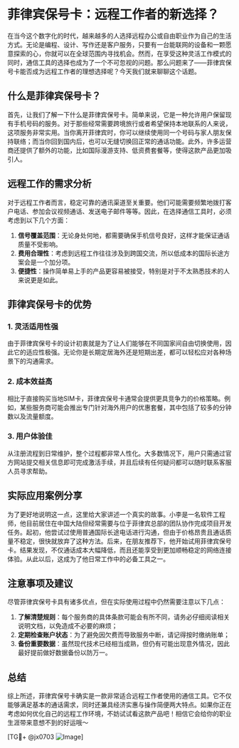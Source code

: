 # 菲律宾保号卡：远程工作者的新选择？

在当今这个数字化的时代，越来越多的人选择远程办公或自由职业作为自己的生活方式。无论是编程、设计、写作还是客户服务，只要有一台能联网的设备和一颗愿意探索的心，你就可以在全球范围内寻找机会。然而，在享受这种灵活工作模式的同时，通信工具的选择也成为了一个不可忽视的问题。那么问题来了——菲律宾保号卡能否成为远程工作者的理想选择呢？今天我们就来聊聊这个话题。

## 什么是菲律宾保号卡？

首先，让我们了解一下什么是菲律宾保号卡。简单来说，它是一种允许用户保留现有手机号码的服务。对于那些经常需要跨境旅行或者希望保持本地联系的人来说，这项服务非常实用。当你离开菲律宾时，你可以继续使用同一个号码与家人朋友保持联络；而当你回到国内后，也可以无缝切换回正常的通话功能。此外，许多运营商还提供了额外的功能，比如国际漫游支持、低资费套餐等，使得这款产品更加吸引人。

## 远程工作的需求分析

对于远程工作者而言，稳定可靠的通讯渠道至关重要。他们可能需要频繁地拨打客户电话、参加会议视频通话、发送电子邮件等等。因此，在选择通信工具时，必须考虑到以下几个方面：

1. **信号覆盖范围**：无论身处何地，都需要确保手机信号良好，这样才能保证通话质量不受影响。
2. **费用合理性**：考虑到远程工作往往涉及到跨国交流，所以低成本的国际长途方案会是一个加分项。
3. **便捷性**：操作简单易上手的产品更容易被接受，特别是对于不太熟悉技术的人来说更是如此。

## 菲律宾保号卡的优势

### 1. 灵活适用性强
由于菲律宾保号卡的设计初衷就是为了让人们能够在不同国家间自由切换使用，因此它的适应性极强。无论你是长期定居海外还是短期出差，都可以轻松应对各种场景下的沟通需求。

### 2. 成本效益高
相比于直接购买当地SIM卡，菲律宾保号卡通常会提供更具竞争力的价格策略。例如，某些服务商可能会推出专门针对海外用户的优惠套餐，其中包括了较多的分钟数以及流量额度。

### 3. 用户体验佳
从注册流程到日常维护，整个过程都非常人性化。大多数情况下，用户只需通过官方网站提交相关信息即可完成激活手续，并且后续有任何疑问都可以随时联系客服人员寻求帮助。

## 实际应用案例分享

为了更好地说明这一点，这里给大家讲述一个真实的故事。小李是一名软件工程师，他目前居住在中国大陆但经常需要与位于菲律宾总部的团队协作完成项目开发任务。起初，他尝试过使用普通国际长途电话进行沟通，但由于价格昂贵且通话质量不稳定，很快就放弃了这种方法。后来，在朋友推荐下，他开始试用菲律宾保号卡。结果发现，不仅通话成本大幅降低，而且还能享受到更加顺畅稳定的网络连接体验。从此以后，这成为了他日常工作中的必备工具之一。

## 注意事项及建议

尽管菲律宾保号卡具有诸多优点，但在实际使用过程中仍然需要注意以下几点：

1. **了解清楚规则**：每个服务商的具体条款可能会有所不同，请务必仔细阅读相关说明文档，以免造成不必要的麻烦；
2. **定期检查账户状态**：为了避免因欠费而导致服务中断，请记得按时缴纳账单；
3. **备份重要数据**：虽然现代技术已经相当成熟，但仍有可能出现意外情况，因此最好提前做好数据备份以防万一。

## 总结

综上所述，菲律宾保号卡确实是一款非常适合远程工作者使用的通信工具。它不仅能够满足基本的通话需求，同时还兼具经济实惠与操作简便两大特点。如果你正在考虑如何优化自己的远程工作环境，不妨试试看这款产品吧！相信它会给你的职业生涯带来意想不到的好运哦～

[TG💪+ @jx0703 ![Image](https://github.com/user-attachments/assets/dbca1d08-cadb-493c-b0ec-ad6f7a83f270)]